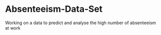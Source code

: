 # Absenteeism-Data-Set
Working on  a data to predict and analyse the high number of absenteeism at work
